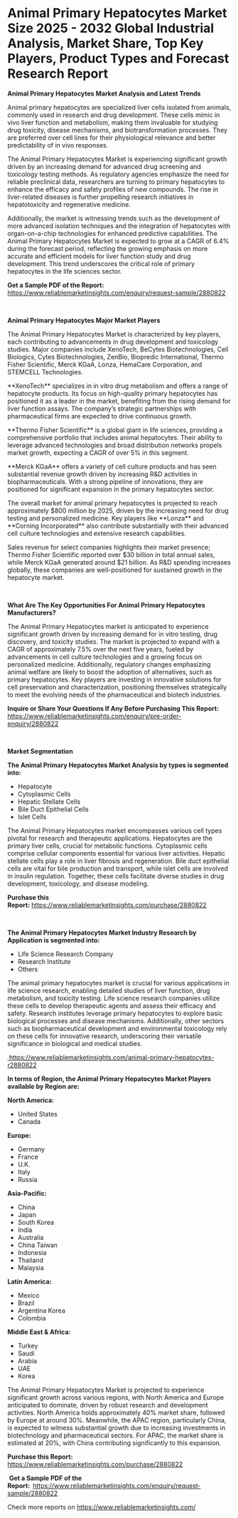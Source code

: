 <p><h1>Animal Primary Hepatocytes Market Size 2025 - 2032 Global Industrial Analysis, Market Share, Top Key Players, Product Types and Forecast Research Report</h1></p><p><strong>Animal Primary Hepatocytes Market Analysis and Latest Trends</strong></p>
<p><p>Animal primary hepatocytes are specialized liver cells isolated from animals, commonly used in research and drug development. These cells mimic in vivo liver function and metabolism, making them invaluable for studying drug toxicity, disease mechanisms, and biotransformation processes. They are preferred over cell lines for their physiological relevance and better predictability of in vivo responses.</p><p>The Animal Primary Hepatocytes Market is experiencing significant growth driven by an increasing demand for advanced drug screening and toxicology testing methods. As regulatory agencies emphasize the need for reliable preclinical data, researchers are turning to primary hepatocytes to enhance the efficacy and safety profiles of new compounds. The rise in liver-related diseases is further propelling research initiatives in hepatotoxicity and regenerative medicine.</p><p>Additionally, the market is witnessing trends such as the development of more advanced isolation techniques and the integration of hepatocytes with organ-on-a-chip technologies for enhanced predictive capabilities. The Animal Primary Hepatocytes Market is expected to grow at a CAGR of 6.4% during the forecast period, reflecting the growing emphasis on more accurate and efficient models for liver function study and drug development. This trend underscores the critical role of primary hepatocytes in the life sciences sector.</p></p>
<p><strong>Get a Sample PDF of the Report:&nbsp;</strong> <a href="https://www.reliablemarketinsights.com/enquiry/request-sample/2880822?utm_campaign=3261&utm_medium=2&utm_source=Github&utm_content=ia&utm_term=12032025&utm_id=animal-primary-hepatocytes">https://www.reliablemarketinsights.com/enquiry/request-sample/2880822</a></p>
<p>&nbsp;</p>
<p><strong>Animal Primary Hepatocytes Major Market Players</strong></p>
<p><p>The Animal Primary Hepatocytes Market is characterized by key players, each contributing to advancements in drug development and toxicology studies. Major companies include XenoTech, BeCytes Biotechnologies, Cell Biologics, Cytes Biotechnologies, ZenBio, Biopredic International, Thermo Fisher Scientific, Merck KGaA, Lonza, HemaCare Corporation, and STEMCELL Technologies.</p><p>**XenoTech** specializes in in vitro drug metabolism and offers a range of hepatocyte products. Its focus on high-quality primary hepatocytes has positioned it as a leader in the market, benefiting from the rising demand for liver function assays. The company’s strategic partnerships with pharmaceutical firms are expected to drive continuous growth.</p><p>**Thermo Fisher Scientific** is a global giant in life sciences, providing a comprehensive portfolio that includes animal hepatocytes. Their ability to leverage advanced technologies and broad distribution networks propels market growth, expecting a CAGR of over 5% in this segment. </p><p>**Merck KGaA** offers a variety of cell culture products and has seen substantial revenue growth driven by increasing R&D activities in biopharmaceuticals. With a strong pipeline of innovations, they are positioned for significant expansion in the primary hepatocytes sector.</p><p>The overall market for animal primary hepatocytes is projected to reach approximately $800 million by 2025, driven by the increasing need for drug testing and personalized medicine. Key players like **Lonza** and **Corning Incorporated** also contribute substantially with their advanced cell culture technologies and extensive research capabilities.</p><p>Sales revenue for select companies highlights their market presence; Thermo Fisher Scientific reported over $30 billion in total annual sales, while Merck KGaA generated around $21 billion. As R&D spending increases globally, these companies are well-positioned for sustained growth in the hepatocyte market.</p></p>
<p>&nbsp;</p>
<p><strong>What Are The Key Opportunities For Animal Primary Hepatocytes Manufacturers?</strong></p>
<p><p>The Animal Primary Hepatocytes market is anticipated to experience significant growth driven by increasing demand for in vitro testing, drug discovery, and toxicity studies. The market is projected to expand with a CAGR of approximately 7.5% over the next five years, fueled by advancements in cell culture technologies and a growing focus on personalized medicine. Additionally, regulatory changes emphasizing animal welfare are likely to boost the adoption of alternatives, such as primary hepatocytes. Key players are investing in innovative solutions for cell preservation and characterization, positioning themselves strategically to meet the evolving needs of the pharmaceutical and biotech industries.</p></p>
<p><strong>Inquire or Share Your Questions If Any Before Purchasing This Report:</strong> <a href="https://www.reliablemarketinsights.com/enquiry/pre-order-enquiry/2880822?utm_campaign=3261&utm_medium=2&utm_source=Github&utm_content=ia&utm_term=12032025&utm_id=animal-primary-hepatocytes">https://www.reliablemarketinsights.com/enquiry/pre-order-enquiry/2880822</a></p>
<p>&nbsp;</p>
<p><strong>Market Segmentation</strong></p>
<p><strong>The Animal Primary Hepatocytes Market Analysis by types is segmented into:</strong></p>
<p><ul><li>Hepatocyte</li><li>Cytoplasmic Cells</li><li>Hepatic Stellate Cells</li><li>Bile Duct Epithelial Cells</li><li>Islet Cells</li></ul></p>
<p><p>The Animal Primary Hepatocytes market encompasses various cell types pivotal for research and therapeutic applications. Hepatocytes are the primary liver cells, crucial for metabolic functions. Cytoplasmic cells comprise cellular components essential for various liver activities. Hepatic stellate cells play a role in liver fibrosis and regeneration. Bile duct epithelial cells are vital for bile production and transport, while islet cells are involved in insulin regulation. Together, these cells facilitate diverse studies in drug development, toxicology, and disease modeling.</p></p>
<p><strong>Purchase this Report:&nbsp;</strong><a href="https://www.reliablemarketinsights.com/purchase/2880822?utm_campaign=3261&utm_medium=2&utm_source=Github&utm_content=ia&utm_term=12032025&utm_id=animal-primary-hepatocytes">https://www.reliablemarketinsights.com/purchase/2880822</a></p>
<p>&nbsp;</p>
<p><strong>The Animal Primary Hepatocytes Market Industry Research by Application is segmented into:</strong></p>
<p><ul><li>Life Science Research Company</li><li>Research Institute</li><li>Others</li></ul></p>
<p><p>The animal primary hepatocytes market is crucial for various applications in life science research, enabling detailed studies of liver function, drug metabolism, and toxicity testing. Life science research companies utilize these cells to develop therapeutic agents and assess their efficacy and safety. Research institutes leverage primary hepatocytes to explore basic biological processes and disease mechanisms. Additionally, other sectors such as biopharmaceutical development and environmental toxicology rely on these cells for innovative research, underscoring their versatile significance in biological and medical studies.</p></p>
<p><a href="https://www.reliablemarketinsights.com/animal-primary-hepatocytes-r2880822?utm_campaign=3261&utm_medium=2&utm_source=Github&utm_content=ia&utm_term=12032025&utm_id=animal-primary-hepatocytes">&nbsp;https://www.reliablemarketinsights.com/animal-primary-hepatocytes-r2880822</a></p>
<p><strong>In terms of Region, the Animal Primary Hepatocytes Market Players available by Region are:</strong></p>
<p>
    <p> <strong> North America: </strong>
        <ul>
            <li>United States</li>
            <li>Canada</li>
        </ul>
        </p> 
    <p> <strong> Europe: </strong>
        <ul>
            <li>Germany</li>
            <li>France</li>
            <li>U.K.</li>
            <li>Italy</li>
            <li>Russia</li>
        </ul>
        </p> 
    <p> <strong> Asia-Pacific: </strong>
        <ul>
            <li>China</li>
            <li>Japan</li>
            <li>South Korea</li>
            <li>India</li>
            <li>Australia</li>
            <li>China Taiwan</li>
            <li>Indonesia</li>
            <li>Thailand</li>
            <li>Malaysia</li>
        </ul>
        </p> 
    <p> <strong> Latin America: </strong>
        <ul>
            <li>Mexico</li>
            <li>Brazil</li>
            <li>Argentina Korea</li>
            <li>Colombia</li>
        </ul>
        </p> 
    <p> <strong> Middle East & Africa: </strong>
        <ul>
            <li>Turkey</li>
            <li>Saudi</li>
            <li>Arabia</li>
            <li>UAE</li>
            <li>Korea</li>
        </ul>
    </p>
    </p>
<p><p>The Animal Primary Hepatocytes Market is projected to experience significant growth across various regions, with North America and Europe anticipated to dominate, driven by robust research and development activities. North America holds approximately 40% market share, followed by Europe at around 30%. Meanwhile, the APAC region, particularly China, is expected to witness substantial growth due to increasing investments in biotechnology and pharmaceutical sectors. For APAC, the market share is estimated at 20%, with China contributing significantly to this expansion.</p></p>
<p><strong>Purchase this Report: </strong><a href="https://www.reliablemarketinsights.com/purchase/2880822?utm_campaign=3261&utm_medium=2&utm_source=Github&utm_content=ia&utm_term=12032025&utm_id=animal-primary-hepatocytes">https://www.reliablemarketinsights.com/purchase/2880822</a></p>
<p>&nbsp;<strong>Get a Sample PDF of the Report:&nbsp;&nbsp;</strong><a href="https://www.reliablemarketinsights.com/enquiry/request-sample/2880822?utm_campaign=3261&utm_medium=2&utm_source=Github&utm_content=ia&utm_term=12032025&utm_id=animal-primary-hepatocytes">https://www.reliablemarketinsights.com/enquiry/request-sample/2880822</a></p>
<p><strong></strong></p>
<p>Check more reports on <a href="https://www.reliablemarketinsights.com/?utm_campaign=3261&utm_medium=2&utm_source=Github&utm_content=ia&utm_term=12032025&utm_id=animal-primary-hepatocytes">https://www.reliablemarketinsights.com/</a></p>